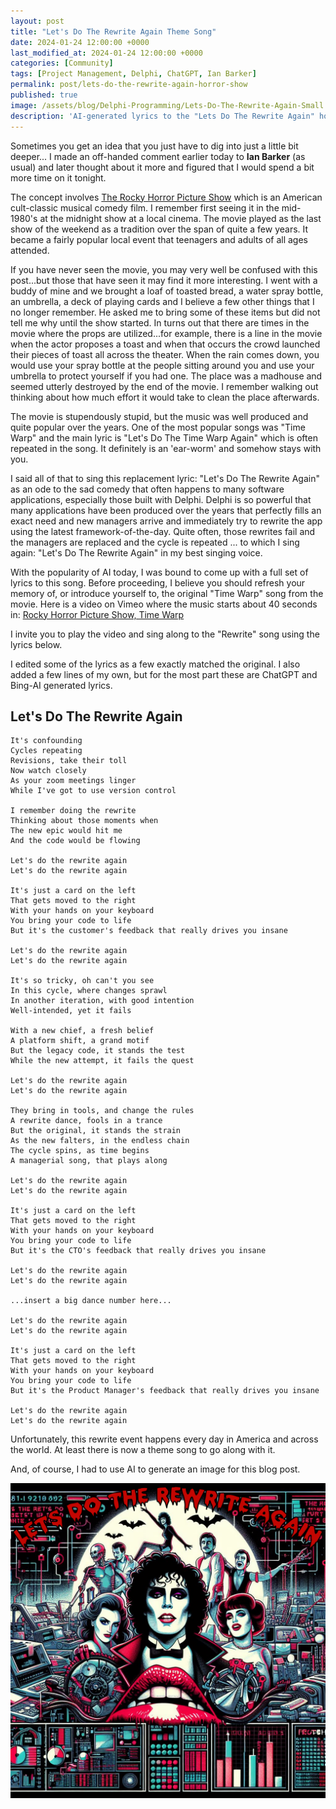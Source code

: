```yaml
---
layout: post
title: "Let's Do The Rewrite Again Theme Song"
date: 2024-01-24 12:00:00 +0000
last_modified_at: 2024-01-24 12:00:00 +0000
categories: [Community]
tags: [Project Management, Delphi, ChatGPT, Ian Barker]
permalink: post/lets-do-the-rewrite-again-horror-show
published: true
image: /assets/blog/Delphi-Programming/Lets-Do-The-Rewrite-Again-Small.jpg
description: 'AI-generated lyrics to the "Lets Do The Rewrite Again" horror show theme song dedicated to so many Delphi projects.'
---
```


Sometimes you get an idea that you just have to dig into just a little bit deeper... I made an off-handed comment earlier today to **Ian Barker** (as usual) and later thought about it more and figured that I would spend a bit more time on it tonight.

The concept involves [The Rocky Horror Picture Show](https://www.conservapedia.com/Rocky_Horror_Picture_Show) which is an American cult-classic musical comedy film.  I remember first seeing it in the mid-1980's at the midnight show at a local cinema.  The movie played as the last show of the weekend as a tradition over the span of quite a few years.  It became a fairly popular local event that teenagers and adults of all ages attended. 

If you have never seen the movie, you may very well be confused with this post...but those that have seen it may find it more interesting.  I went with a buddy of mine and we brought a loaf of toasted bread, a water spray bottle, an umbrella, a deck of playing cards and I believe a few other things that I no longer remember.  He asked me to bring some of these items but did not tell me why until the show started.  In turns out that there are times in the movie where the props are utilized...for example, there is a line in the movie when the actor proposes a toast and when that occurs the crowd launched their pieces of toast all across the theater.  When the rain comes down, you would use your spray bottle at the people sitting around you and use your umbrella to protect yourself if you had one.  The place was a madhouse and seemed utterly destroyed by the end of the movie.  I remember walking out thinking about how much effort it would take to clean the place afterwards.

The movie is stupendously stupid, but the music was well produced and quite popular over the years.  One of the most popular songs was "Time Warp" and the main lyric is "Let's Do The Time Warp Again" which is often repeated in the song.  It definitely is an 'ear-worm' and somehow stays with you.

I said all of that to sing this replacement lyric: "Let's Do The Rewrite Again" as an ode to the sad comedy that often happens to many software applications, especially those built with Delphi. Delphi is so powerful that many applications have been produced over the years that perfectly fills an exact need and new managers arrive and immediately try to rewrite the app using the latest framework-of-the-day.  Quite often, those rewrites fail and the managers are replaced and the cycle is repeated ... to which I sing again: "Let's Do The Rewrite Again" in my best singing voice.

With the popularity of AI today, I was bound to come up with a full set of lyrics to this song.  Before proceeding, I believe you should refresh your memory of, or introduce yourself to, the original "Time Warp" song from the movie.  Here is a video on Vimeo where the music starts about 40 seconds in: [Rocky Horror Picture Show, Time Warp](https://vimeo.com/269407894)  

I invite you to play the video and sing along to the "Rewrite" song using the lyrics below.

I edited some of the lyrics as a few exactly matched the original.  I also added a few lines of my own, but for the most part these are ChatGPT and Bing-AI generated lyrics.


## Let's Do The Rewrite Again
````
It's confounding
Cycles repeating
Revisions, take their toll
Now watch closely
As your zoom meetings linger
While I've got to use version control

I remember doing the rewrite
Thinking about those moments when
The new epic would hit me
And the code would be flowing

Let's do the rewrite again
Let's do the rewrite again

It's just a card on the left
That gets moved to the right
With your hands on your keyboard
You bring your code to life
But it's the customer's feedback that really drives you insane

Let's do the rewrite again
Let's do the rewrite again

It's so tricky, oh can't you see
In this cycle, where changes sprawl
In another iteration, with good intention
Well-intended, yet it fails

With a new chief, a fresh belief
A platform shift, a grand motif
But the legacy code, it stands the test
While the new attempt, it fails the quest

Let's do the rewrite again
Let's do the rewrite again

They bring in tools, and change the rules
A rewrite dance, fools in a trance
But the original, it stands the strain
As the new falters, in the endless chain
The cycle spins, as time begins
A managerial song, that plays along

Let's do the rewrite again
Let's do the rewrite again

It's just a card on the left
That gets moved to the right
With your hands on your keyboard
You bring your code to life
But it's the CTO's feedback that really drives you insane

Let's do the rewrite again
Let's do the rewrite again

...insert a big dance number here...

Let's do the rewrite again
Let's do the rewrite again

It's just a card on the left
That gets moved to the right
With your hands on your keyboard
You bring your code to life
But it's the Product Manager's feedback that really drives you insane

Let's do the rewrite again
Let's do the rewrite again
````

Unfortunately, this rewrite event happens every day in America and across the world.  At least there is now a theme song to go along with it.


And, of course, I had to use AI to generate an image for this blog post.

![Lets Do The Rewrite Again artwork](/assets/blog/Delphi-Programming/Lets-Do-The-Rewrite-Again.png)
